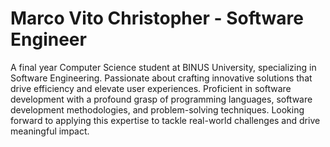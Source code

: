# Marco Vito Christopher - Software Engineer
A final year Computer Science student at BINUS University, specializing in Software Engineering. Passionate about crafting innovative solutions that drive efficiency and elevate user experiences. Proficient in software development with a profound grasp of programming languages, software development methodologies, and problem-solving techniques. Looking forward to applying this expertise to tackle real-world challenges and drive meaningful impact.
